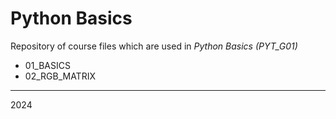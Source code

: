 # Python Basics

Repository of course files which are used in *Python Basics (PYT_G01)*

- 01_BASICS
- 02_RGB_MATRIX

--- 
2024
